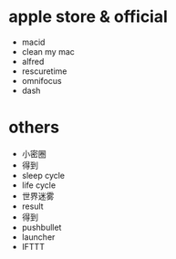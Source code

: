 
# apple store & official
  * macid
  * clean my mac
  * alfred
  * rescuretime
  * omnifocus
  * dash

# others
  * 小密圈
  * 得到
  * sleep cycle
  * life cycle
  * 世界迷雾
  * result
  * 得到
  * pushbullet
  * launcher
  * IFTTT
